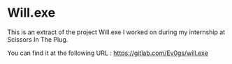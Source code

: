 # Will.exe
This is an extract of the project Will.exe I worked on during my internship at Scissors In The Plug.

You can find it at the following URL :
https://gitlab.com/Ev0gs/will.exe
